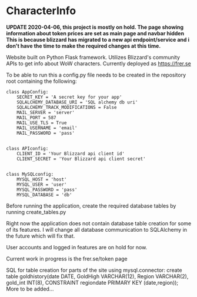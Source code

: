 # CharacterInfo

**UPDATE 2020-04-06, this project is mostly on hold. The page showing information about token prices are set as main page and navbar hidden
This is because blizzard has migrated to a new api endpoint/service and i don't have the time to make the required changes at this time.**

Website built on Python Flask framework. Utilizes Blizzard's community APIs to get info about WoW characters.
Currently deployed as https://frer.se

To be able to run this a config.py file needs to be created in the repository root containing the following:
```
class AppConfig:
    SECRET_KEY = 'A secret key for your app'
    SQLALCHEMY_DATABASE_URI = 'SQL alchemy db uri'
    SQLALCHEMY_TRACK_MODIFICATIONS = False
    MAIL_SERVER = 'server'
    MAIL_PORT = 587
    MAIL_USE_TLS = True
    MAIL_USERNAME = 'email'
    MAIL_PASSWORD = 'pass'


class APIconfig:
    CLIENT_ID = 'Your Blizzard api client id'
    CLIENT_SECRET = 'Your Blizzard api client secret'


class MySQLconfig:
    MYSQL_HOST = 'host'
    MYSQL_USER = 'user'
    MYSQL_PASSWORD = 'pass'
    MYSQL_DATABASE = 'db'
```
Before running the application, create the required database tables by running create_tables.py

Right now the application does not contain database table creation for some of its features.
I will change all database communication to SQLAlchemy in the future which will fix that.

User accounts and logged in features are on hold for now.

Current work in progress is the frer.se/token page

SQL for table creation for parts of the site using mysql.connector:
create table goldhistory(date DATE, GoldHigh VARCHAR(12), Region VARCHAR(2), gold_int INT(8), CONSTRAINT regiondate PRIMARY KEY (date,region));
More to be added...
